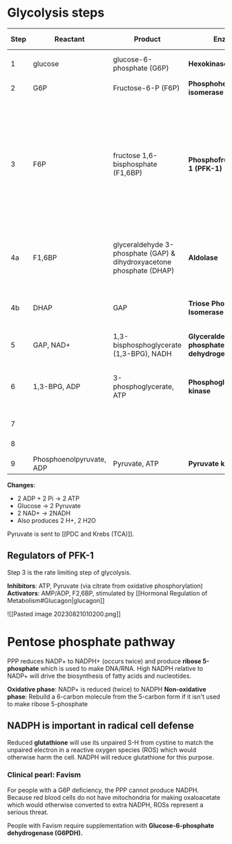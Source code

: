 # Glycolysis steps
| Step | Reactant                 | Product                                                              | Enzyme                                       | dG (kJ/mol) | Notes                                                                                                                                                  |
| ---- | ------------------------ | -------------------------------------------------------------------- | -------------------------------------------- | ----------- | ------------------------------------------------------------------------------------------------------------------------------------------------------ |
| 1    | glucose                  | glucose-6-phosphate (G6P)                                            | **Hexokinase**                               | -20.9       | **Irreversible** (ATP consumed)                                                                                                                            |
| 2    | G6P                      | Fructose-6-P (F6P)                                                   | **Phosphohexose isomerase**                  | 2.2         |                                                                                                                                                        |
| 3    | F6P                      | fructose 1,6-bisphosphate (F1,6BP)                                   | **Phosphofructokinase-1 (PFK-1)**            | -17.2       | **Irreversible** (ATP consumed). This step guarantees the sugar will proceed down glycolysis. Alternatively, G6P may have been shuttled to other pathways. |
| 4a   | F1,6BP                   | glyceraldehyde 3-phosphate (GAP) & dihydroxyacetone phosphate (DHAP) | **Aldolase**                                 | 22.8        | Reversible. GAP and DHAP concentration generally remain low                                                                                            |
| 4b   | DHAP                     | GAP                                                                  | **Triose Phosphate Isomerase**               | 7.9         | Only GAP can be used in step 6, so DHAP has to be converted                                                                                            |
| 5    | GAP, NAD+                | 1,3-bisphosphoglycerate (1,3-BPG), NADH                              | **Glyceraldehyde 3-phosphate dehydrogenase** | 12.2        |                                                                                                                                                        |
| 6    | 1,3-BPG, ADP             | 3-phosphoglycerate, ATP                                              | **Phosphoglycerate kinase**                  | -18.5       | 1 ATP is generated per GAP, so we are now net 0 energy wise                                                                                            |
| 7    |                          |                                                                      |                                              |             | NOT IMPORTANT                                                                                                                                          |
| 8    |                          |                                                                      |                                              |             | NOT IMPORTANT                                                                                                                                          |
| 9    | Phosphoenolpyruvate, ADP | Pyruvate, ATP                                                        | **Pyruvate kinase**                          | -31.4       | **Irreversible**                                                                                                                                           |

**Changes**:
- 2 ADP + 2 Pi → 2 ATP
- Glucose → 2 Pyruvate
- 2 NAD+ → 2NADH
- Also produces 2 H+, 2 H2O

Pyruvate is sent to [[PDC and Krebs (TCA)]].
## Regulators of PFK-1
Step 3 is the rate limiting step of glycolysis.

**Inhibitors**: ATP, Pyruvate (via citrate from oxidative phosphorylation)
**Activators**: AMP/ADP, F2,6BP, stimulated by [[Hormonal Regulation of Metabolism#Glucagon|glucagon]]

![[Pasted image 20230821010200.png]]
# Pentose phosphate pathway
PPP reduces NADP+ to NADPH+ (occurs twice) and produce **ribose 5-phosphate** which is used to make DNA/RNA. High NADPH relative to NADP+ will drive the biosynthesis of fatty acids and nucleotides.

**Oxidative phase**: NADP+ is reduced (twice) to NADPH
**Non-oxidative phase**: Rebuild a 6-carbon molecule from the 5-carbon form if it isn't used to make ribose 5-phosphate
## NADPH is important in radical cell defense
Reduced **glutathione** will use its unpaired S-H from cystine to match the unpaired electron in a reactive oxygen species (ROS) which would otherwise harm the cell. NADPH will reduce glutathione for this purpose.
### Clinical pearl: Favism
For people with a G6P deficiency, the PPP cannot produce NADPH. Because red blood cells do not have mitochondria for making oxaloacetate which would otherwise converted to extra NADPH, ROSs represent a serious threat.

People with Favism require supplementation with **Glucose-6-phosphate dehydrogenase (G6PDH).**